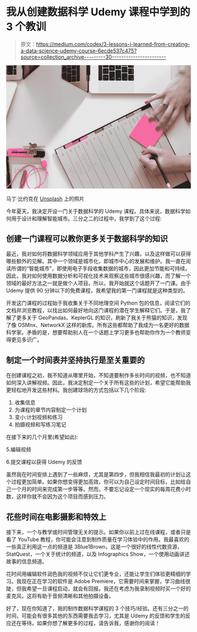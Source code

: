 # 我从创建数据科学 Udemy 课程中学到的 3 个教训

> 原文：<https://medium.com/codex/3-lessons-i-learned-from-creating-a-data-science-udemy-course-6ecde537c475?source=collection_archive---------30----------------------->

![](img/2011d47e8c1b7ec24baa0d5a4fe3c372.png)

马丁·比约克在 [Unsplash](https://unsplash.com?utm_source=medium&utm_medium=referral) 上的照片

今年夏天，我决定开设一门关于数据科学的 Udemy 课程。具体来说，数据科学如何用于设计和理解智能城市。三分之二的过程中，我学到了这个过程:

## 创建一门课程可以教你更多关于数据科学的知识

最近，我对如何将数据科学领域应用于其他学科产生了兴趣，以及这样做可以获得哪些额外的见解。其中一个领域是城市化，即城市中心的发展和维护。我一直在阅读所谓的“智能城市”，即使用电子手段收集数据的城市，因此更加节能和可持续。因此，我对如何使用数据分析和可视化技术来观察这些城市很感兴趣，而了解一个领域的最好方法之一就是做个人项目。所以，我开始就这个话题开了一门课。由于 Udemy 提供 90 分钟以下的免费课程，我希望我的第一门课程就是这种类型的。

开发这门课程的过程始于我收集关于不同地理空间 Python 包的信息，阅读它们的文档并浏览教程，以找出如何最好地向这门课程的潜在学生解释它们。于是，我了解了更多关于 GeoPandas、KeplerGL 的知识，刷新了我关于熊猫的知识，发现了像 OSMnx、NetworkX 这样的新库。所有这些都帮助了我成为一名更好的数据科学家。矛盾的是，想要帮助别人在一个话题上学习更多也帮助你作为一个教师变得更见多识广。

## 制定一个时间表并坚持执行是至关重要的

在创建课程之初，我不知道从哪里开始，不知道要制作多长时间的视频，也不知道如何深入讲解视频。因此，我决定制定一个关于所有这些的计划，希望它能帮助我更轻松地开发这些材料。我创建球场的方式包括以下几个阶段:

1.  收集信息
2.  为课程的章节内容制定一个计划
3.  变小:计划视频和练习
4.  拍摄视频和写练习笔记

在接下来的几个月里(希望如此):

5.编辑视频

6.提交课程以获得 Udemy 的反馈

虽然我在时间安排上遇到了一些麻烦，尤其是第四步，但我相信我最初的计划让这个过程更加简单。如果你想变得更加高效，你可以为自己设定时间目标，比如给自己一个月的时间来完成第一步等等。然而，不要忘记设定一个现实的每周花费小时数，这样你就不会因为这个项目而感到压力。

## 花些时间在电影摄影和特效上

接下来，一个与教学或时间管理无关的提示。如果你以前上过在线课程，或者只是看了 YouTube 教程，你可能会注意到制作质量在学习体验中的作用。我最喜欢的一些真正利用这一点的频道是 3Blue1Brown，这是一个很好的线性代数资源，StatQuest，一个关于统计的频道，以及 Infographics Show，一个使用动画讲述故事的信息频道。

花时间用编辑软件润色我的视频不仅让它们更专业，还能让学生们体验更精细的学习。我现在正在学习的软件是 Adobe Premiere，它需要时间来掌握，学习曲线很陡，但我希望一旦课程启动，就会有回报。我还在考虑为我录制视频时买一个好的麦克风，这将有助于音频清晰和其他拍摄设备。

好了，现在你知道了，我的制作数据科学课程的 3 个技巧/经验。还有三分之一的时间，可能会有很多其他的东西需要我去学习，尤其是 Udemy 的反馈和学生的反应还在等待。如果你想了解更多的过程，请告诉我，感谢你的阅读！